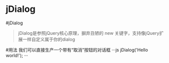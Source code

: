 jDialog
======

#jDialog
> jDialog是参照jQuery核心原理，摒弃丑陋的 new 关键字，支持像jQuery扩展一样自定义属于你的dialog

#用法
我们可以直接生产一个带有“取消”按钮的对话框
···js
    jDialog('Hello world!');
···
